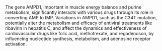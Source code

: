 The gene AMPD1, important in muscle energy balance and purine metabolism, significantly interacts with various drugs through its role in converting AMP to IMP. Variations in AMPD1, such as the C34T mutation, potentially alter the metabolism and efficacy of antiviral treatments like ribavirin in hepatitis C, and affect the dynamics and effectiveness of cardiovascular drugs like folic acid, methotrexate, and regadenoson, by influencing nucleotide synthesis, metabolism, and adenosine receptor activation.